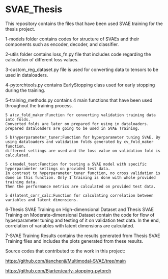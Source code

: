# SVAE_Thesis

This repository contains the files that have been used SVAE training for the thesis project.

1-models folder contains codes for structure of SVAEs and their components such as encoder, decoder, and classifier.

2-utils folder contains loss_fn.py file that includes code regarding the calculation of different loss values.

3-custom_reg_dataset.py file is used for converting data to tensors to be used in dataloaders.

4-pytorchtools.py contains EarlyStopping class used for early stopping during the training.

5-training_methods.py contains 4 main functions that have been used throughout the training process.
  
    5 a)cv_fold_maker:Function for converting validation training data into folds. 
    Converted folds are later on prepared for using in dataloaders. 
    prepared dataloaders are going to be used in SVAE Training.
  
    5 b)hyperparameter_tuner:Function for hyperparameter tuning SVAE. By using dataloaders and validation folds generated by cv_fold_maker function,
    different settings are used and the loss value on validation fold is calculated.
   
    5 c)model_test:Function for testing a SVAE model with specific hyperparameter settings on provided test data. 
    In contrast to hyperparameter_tuner function, no cross validation is done in this function. Only 1 training is done with whole provided training data.
    Then the performance metrics are calculated on provided test data.
    
    5 d)latent_corr_calc:Function for calculating correlation between variables and latent dimensions.

6-Thesis SVAE Training on High-dimensional Dataset and Thesis SVAE Training on Moderate-dimensional Dataset contain the code for flow of hyperparameter tuning and testing of it on validation test data. In the end, correlation of variables with latent dimensions are calculated.

7-SVAE Training Results contains the results generated from Thesis SVAE Training files and includes the plots generated from these results.

  Source codes that contributed to the work in this project:
  
  https://github.com/tianchenji/Multimodal-SVAE/tree/main
  
  https://github.com/Bjarten/early-stopping-pytorch
  
